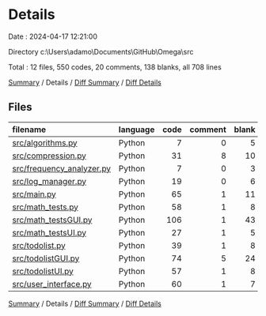 # Details

Date : 2024-04-17 12:21:00

Directory c:\\Users\\adamo\\Documents\\GitHub\\Omega\\src

Total : 12 files,  550 codes, 20 comments, 138 blanks, all 708 lines

[Summary](results.md) / Details / [Diff Summary](diff.md) / [Diff Details](diff-details.md)

## Files
| filename | language | code | comment | blank | total |
| :--- | :--- | ---: | ---: | ---: | ---: |
| [src/algorithms.py](/src/algorithms.py) | Python | 7 | 0 | 5 | 12 |
| [src/compression.py](/src/compression.py) | Python | 31 | 8 | 10 | 49 |
| [src/frequency_analyzer.py](/src/frequency_analyzer.py) | Python | 7 | 0 | 3 | 10 |
| [src/log_manager.py](/src/log_manager.py) | Python | 19 | 0 | 6 | 25 |
| [src/main.py](/src/main.py) | Python | 65 | 1 | 11 | 77 |
| [src/math_tests.py](/src/math_tests.py) | Python | 58 | 1 | 8 | 67 |
| [src/math_testsGUI.py](/src/math_testsGUI.py) | Python | 106 | 1 | 43 | 150 |
| [src/math_testsUI.py](/src/math_testsUI.py) | Python | 27 | 1 | 5 | 33 |
| [src/todolist.py](/src/todolist.py) | Python | 39 | 1 | 8 | 48 |
| [src/todolistGUI.py](/src/todolistGUI.py) | Python | 74 | 5 | 24 | 103 |
| [src/todolistUI.py](/src/todolistUI.py) | Python | 57 | 1 | 8 | 66 |
| [src/user_interface.py](/src/user_interface.py) | Python | 60 | 1 | 7 | 68 |

[Summary](results.md) / Details / [Diff Summary](diff.md) / [Diff Details](diff-details.md)